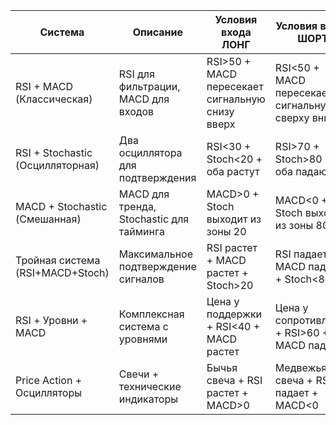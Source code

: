 
| Система                          | Описание                                 | Условия входа ЛОНГ                              | Условия входа ШОРТ                              | Плюсы                              | Минусы                                  |
| -------------------------------- | ---------------------------------------- | ----------------------------------------------- | ----------------------------------------------- | ---------------------------------- | --------------------------------------- |
| RSI + MACD (Классическая)        | RSI для фильтрации, MACD для входов      | RSI>50 + MACD пересекает сигнальную снизу вверх | RSI<50 + MACD пересекает сигнальную сверху вниз | Хороший баланс скорости и точности | Может пропускать быстрые движения       |
| RSI + Stochastic (Осцилляторная) | Два осциллятора для подтверждения        | RSI<30 + Stoch<20 + оба растут                  | RSI>70 + Stoch>80 + оба падают                  | Отличное подтверждение в боковике  | Много пропусков в сильном тренде        |
| MACD + Stochastic (Смешанная)    | MACD для тренда, Stochastic для тайминга | MACD>0 + Stoch выходит из зоны 20               | MACD<0 + Stoch выходит из зоны 80               | Хорош для определения смены тренда | Сложность настройки параметров          |
| Тройная система (RSI+MACD+Stoch) | Максимальное подтверждение сигналов      | RSI растет + MACD растет + Stoch>20             | RSI падает + MACD падает + Stoch<80             | Минимум ложных сигналов            | Мало сигналов, можно переждать движения |
| RSI + Уровни + MACD              | Комплексная система с уровнями           | Цена у поддержки + RSI<40 + MACD растет         | Цена у сопротивления + RSI>60 + MACD падает     | Высокая точность входов            | Требует опыта интерпретации             |
| Price Action + Осцилляторы       | Свечи + технические индикаторы           | Бычья свеча + RSI растет + MACD>0               | Медвежья свеча + RSI падает + MACD<0            | Учитывает рыночную психологию      | Субъективность в анализе свечей         |